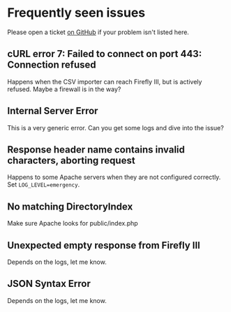 # Frequently seen issues

Please open a ticket [on GitHub](https://github.com/firefly-iii/firefly-iii/) if your problem isn't listed here.

## cURL error 7: Failed to connect on port 443: Connection refused

Happens when the CSV importer can reach Firefly III, but is actively refused. Maybe a firewall is in the way?

## Internal Server Error

This is a very generic error. Can you get some logs and dive into the issue?

## Response header name contains invalid characters, aborting request

Happens to some Apache servers when they are not configured correctly. Set `LOG_LEVEL=emergency`.

## No matching DirectoryIndex

Make sure Apache looks for public/index.php

## Unexpected empty response from Firefly III

Depends on the logs, let me know.

## JSON Syntax Error

Depends on the logs, let me know.